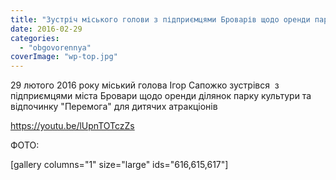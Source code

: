 ```yaml
---
title: "Зустріч міського голови з підприємцями Броварів щодо оренди парку \"Перемога\" від 29 лютого 2016 року"
date: 2016-02-29
categories: 
  - "obgovorennya"
coverImage: "wp-top.jpg"
---
```


29 лютого 2016 року міський голова Ігор Сапожко зустрівся  з підприємцями міста Бровари щодо оренди ділянок парку культури та відпочинку "Перемога" для дитячих атракціонів<!--more-->

https://youtu.be/lUpnTOTczZs

ФОТО:

\[gallery columns="1" size="large" ids="616,615,617"\]
